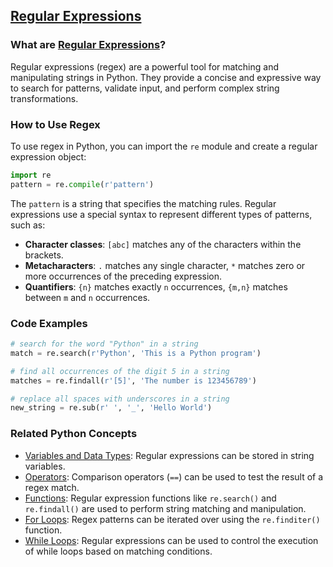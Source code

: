 ## [Regular Expressions](./../regular-expressions/)

### What are [Regular Expressions](./../regular-expressions/)?
Regular expressions (regex) are a powerful tool for matching and manipulating strings in Python. They provide a concise and expressive way to search for patterns, validate input, and perform complex string transformations.

### How to Use Regex
To use regex in Python, you can import the `re` module and create a regular expression object:

```python
import re
pattern = re.compile(r'pattern')
```

The `pattern` is a string that specifies the matching rules. Regular expressions use a special syntax to represent different types of patterns, such as:

- **Character classes**: `[abc]` matches any of the characters within the brackets.
- **Metacharacters**: `.` matches any single character, `*` matches zero or more occurrences of the preceding expression.
- **Quantifiers**: `{n}` matches exactly `n` occurrences, `{m,n}` matches between `m` and `n` occurrences.

### Code Examples
```python
# search for the word "Python" in a string
match = re.search(r'Python', 'This is a Python program')
```

```python
# find all occurrences of the digit 5 in a string
matches = re.findall(r'[5]', 'The number is 123456789')
```

```python
# replace all spaces with underscores in a string
new_string = re.sub(r' ', '_', 'Hello World')
```

### Related Python Concepts

- [Variables and Data Types](./../variables-and-data-types/): Regular expressions can be stored in string variables.
- [Operators](./../operators/): Comparison operators (`==`) can be used to test the result of a regex match.
- [Functions](./../functions/): Regular expression functions like `re.search()` and `re.findall()` are used to perform string matching and manipulation.
- [For Loops](./../for-loops/): Regex patterns can be iterated over using the `re.finditer()` function.
- [While Loops](./../while-loops/): Regular expressions can be used to control the execution of while loops based on matching conditions.
